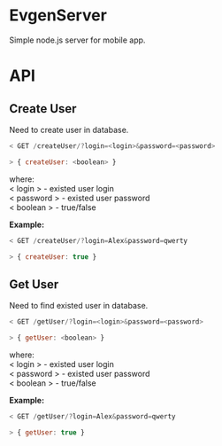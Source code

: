 # EvgenServer
Simple node.js server for mobile app. 

# API


Create User  
----------------------------
Need to create user in database.  
  
```js
< GET /createUser/?login=<login>&password=<password>

> { createUser: <boolean> }
```  
 
where:  
 < login > - existed user login  
 < password > - existed user password  
 < boolean > - true/false  
  
**Example:**  
```js
< GET /createUser/?login=Alex&password=qwerty

> { createUser: true }
```
  
Get User 
----------------------------
Need to find existed user in database.  
  
```js
< GET /getUser/?login=<login>&password=<password>

> { getUser: <boolean> }
```  
   
where:  
 < login > - existed user login  
 < password > - existed user password  
 < boolean > - true/false  
    
**Example:**  
```js
< GET /getUser/?login=Alex&password=qwerty

> { getUser: true }
```
